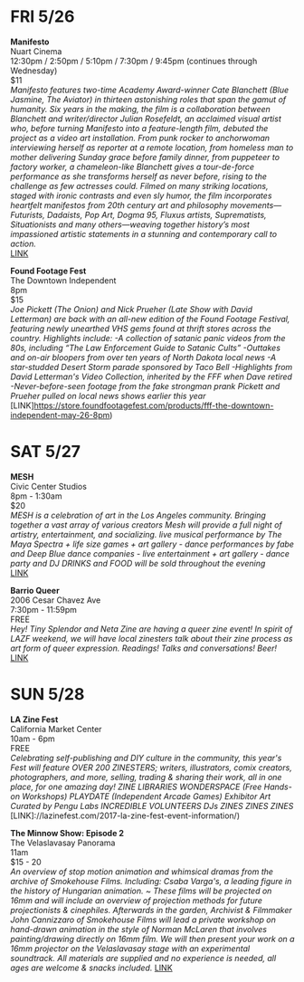 # FRI 5/26
**Manifesto**  
Nuart Cinema  
12:30pm / 2:50pm / 5:10pm / 7:30pm / 9:45pm (continues through Wednesday)  
$11  
*Manifesto features two-time Academy Award-winner Cate Blanchett (Blue Jasmine, The Aviator) in thirteen astonishing roles that span the gamut of humanity. Six years in the making, the film is a collaboration between Blanchett and writer/director Julian Rosefeldt, an acclaimed visual artist who, before turning Manifesto into a feature-length film, debuted the project as a video art installation. From punk rocker to anchorwoman interviewing herself as reporter at a remote location, from homeless man to mother delivering Sunday grace before family dinner, from puppeteer to factory worker, a chameleon-like Blanchett gives a tour-de-force performance as she transforms herself as never before, rising to the challenge as few actresses could. Filmed on many striking locations, staged with ironic contrasts and even sly humor, the film incorporates heartfelt manifestos from 20th century art and philosophy movements—Futurists, Dadaists, Pop Art, Dogma 95, Fluxus artists, Suprematists, Situationists and many others—weaving together history’s most impassioned artistic statements in a stunning and contemporary call to action.*  
[LINK](https://www.landmarktheatres.com/los-angeles/nuart-theatre/film-info/manifesto)  

**Found Footage Fest**  
The Downtown Independent  
8pm  
$15  
*Joe Pickett (The Onion) and Nick Prueher (Late Show with David Letterman) are back with an all-new edition of the Found Footage Festival, featuring newly unearthed VHS gems found at thrift stores across the country. Highlights include: -A collection of satanic panic videos from the 80s, including “The Law Enforcement Guide to Satanic Cults” -Outtakes and on-air bloopers from over ten years of North Dakota local news -A star-studded Desert Storm parade sponsored by Taco Bell -Highlights from David Letterman's Video Collection, inherited by the FFF when Dave retired -Never-before-seen footage from the fake strongman prank Pickett and Prueher pulled on local news shows earlier this year*  
[LINK]https://store.foundfootagefest.com/products/fff-the-downtown-independent-may-26-8pm)  

# SAT 5/27
**MESH**  
Civic Center Studios  
8pm - 1:30am  
$20  
*MESH is a celebration of art in the Los Angeles community. Bringing together a vast array of various creators Mesh will provide a full night of artistry, entertainment, and socializing. live musical performance by The Maya Spectra + life size games + art gallery - dance performances by fabe and Deep Blue dance companies  - live entertainment + art gallery - dance party and DJ DRINKS and FOOD will be sold throughout the evening*  
[LINK](http://mesh.brownpapertickets.com/)

**Barrio Queer**  
2006 Cesar Chavez Ave  
7:30pm - 11:59pm  
FREE  
*Hey! Tiny Splendor and Neta Zine are having a queer zine event! In spirit of LAZF weekend, we will have local zinesters talk about their zine process as art form of queer expression. Readings! Talks and conversations! Beer!*  
[LINK](https://www.facebook.com/events/139116673299075/)

# SUN 5/28
**LA Zine Fest**  
California Market Center  
10am - 6pm  
FREE  
*Celebrating self-publishing and DIY culture in the community, this year's Fest will feature OVER 200 ZINESTERS; writers, illustrators, comix creators, photographers, and more, selling, trading & sharing their work, all in one place, for one amazing day! ZINE LIBRARIES WONDERSPACE (Free Hands-on Workshops) PLAYDATE (Independent Arcade Games) Exhibitor Art Curated by Pengu Labs INCREDIBLE VOLUNTEERS DJs ZINES ZINES ZINES*  
[LINK]://lazinefest.com/2017-la-zine-fest-event-information/)  

**The Minnow Show: Episode 2**  
The Velaslavasay Panorama  
11am  
$15 - 20  
*An overview of stop motion animation and whimsical dramas from the archive of Smokehouse Films. Including: Csaba Varga's, a leading figure in the history of Hungarian animation.  ~ These films will be projected on 16mm and will include an overview of projection methods for future projectionists & cinephiles. Afterwards in the garden, Archivist & Filmmaker John Cannizzaro of Smokehouse Films will lead a private workshop on hand-drawn animation in the style of Norman McLaren that involves painting/drawing directly on 16mm film. We will then present your work on a 16mm projector on the Velaslavasay stage with an experimental soundtrack. All materials are supplied and no experience is needed, all ages are welcome & snacks included.*
[LINK](http://minnow2.bpt.me/)  
